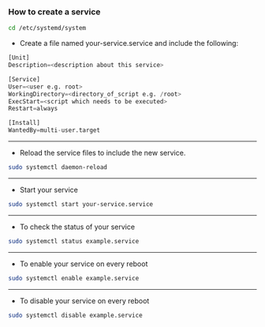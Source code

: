 ### How to create a service

```bash
cd /etc/systemd/system
```
- Create a file named your-service.service and include the following:

```py
[Unit]
Description=<description about this service>

[Service]
User=<user e.g. root>
WorkingDirectory=<directory_of_script e.g. /root>
ExecStart=<script which needs to be executed>
Restart=always

[Install]
WantedBy=multi-user.target
```

___

- Reload the service files to include the new service.
```bash
sudo systemctl daemon-reload
```
___

- Start your service
```bash
sudo systemctl start your-service.service
```
___

- To check the status of your service
```bash
sudo systemctl status example.service
```
___

- To enable your service on every reboot
```bash
sudo systemctl enable example.service
```
___

- To disable your service on every reboot
```bash
sudo systemctl disable example.service
```
